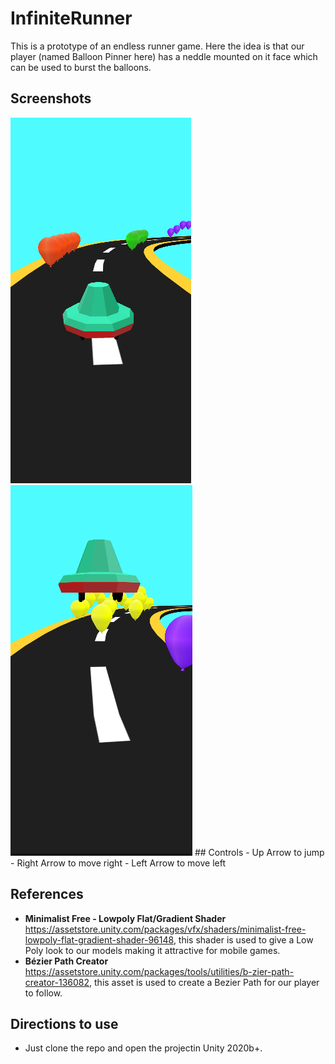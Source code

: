 # InfiniteRunner
This is a prototype of an endless runner game. Here the idea is that our player (named Balloon Pinner here) has a neddle mounted on it face which can be used to burst the balloons. 

## Screenshots
<img src="./ScreenShots/Screenshot1.PNG"/>
<img src="./ScreenShots/Screenshot2.PNG"/>
## Controls
- Up Arrow to jump
- Right Arrow to move right
- Left Arrow to move left

## References
- **Minimalist Free - Lowpoly Flat/Gradient Shader** https://assetstore.unity.com/packages/vfx/shaders/minimalist-free-lowpoly-flat-gradient-shader-96148, this shader is used to give a Low Poly look to our models making it attractive for mobile games.
- **Bézier Path Creator** https://assetstore.unity.com/packages/tools/utilities/b-zier-path-creator-136082, this asset is used to create a Bezier Path for our player to follow.

## Directions to use
- Just clone the repo and open the projectin Unity 2020b+.
